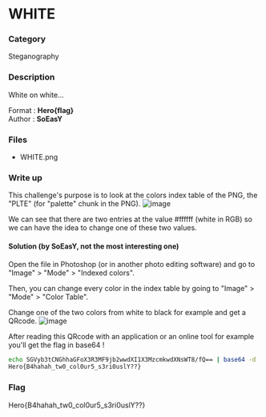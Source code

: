 # WHITE

### Category

Steganography

### Description

White on white...

Format : **Hero{flag}**<br>
Author : **SoEasY**

### Files

- WHITE.png

### Write up

This challenge's purpose is to look at the colors index table of the PNG, the "PLTE" (for "palette" chunk in the PNG).
![image](https://user-images.githubusercontent.com/34216946/112852723-7b292200-90ac-11eb-9b7c-72f776479299.png)

We can see that there are two entries at the value #ffffff (white in RGB) so we can have the idea to change one of these two values.

#### Solution (by SoEasY, not the most interesting one)

Open the file in Photoshop (or in another photo editing software) and go to "Image" > "Mode" > "Indexed colors".

Then, you can change every color in the index table by going to "Image" > "Mode" > "Color Table".

Change one of the two colors from white to black for example and get a QRcode.
![image](https://user-images.githubusercontent.com/34216946/112852898-a6ac0c80-90ac-11eb-88ee-699f9baa2a10.png)

After reading this QRcode with an application or an online tool for example you'll get the flag in base64 !
```bash
echo SGVyb3tCNGhhaGFoX3R3MF9jb2wwdXI1X3MzcmkwdXNsWT8/fQ== | base64 -d
Hero{B4hahah_tw0_col0ur5_s3ri0uslY??}
```

### Flag

Hero{B4hahah_tw0_col0ur5_s3ri0uslY??}